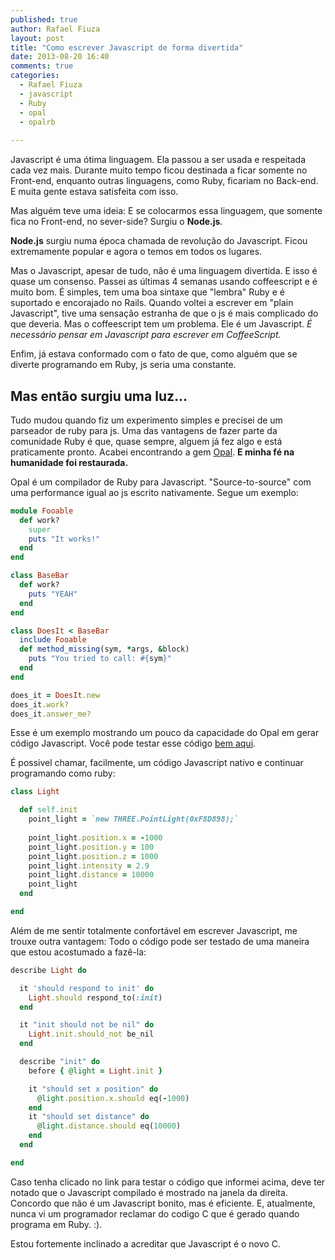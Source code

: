 ```yaml
---
published: true
author: Rafael Fiuza
layout: post
title: "Como escrever Javascript de forma divertida"
date: 2013-08-20 16:40
comments: true
categories:
  - Rafael Fiuza
  - javascript
  - Ruby
  - opal
  - opalrb
  
---
```



Javascript é uma ótima linguagem. Ela passou a ser usada e respeitada cada vez mais. Durante muito tempo ficou destinada a ficar somente no Front-end, enquanto outras linguagens, como Ruby, ficariam no Back-end. E muita gente estava satisfeita com isso.


Mas alguém teve uma ideia: E se colocarmos essa linguagem, que somente fica no Front-end, no sever-side? Surgiu o **Node.js**.

<!-- more -->
**Node.js** surgiu numa época chamada de revolução do Javascript. Ficou extremamente popular e agora o temos em todos os lugares.

Mas o Javascript, apesar de tudo, não é uma linguagem divertida. E isso é quase um consenso.
Passei as últimas 4 semanas usando coffeescript e é muito bom. É simples, tem uma boa sintaxe que "lembra" Ruby e é suportado e encorajado no Rails. Quando voltei a escrever em "plain Javascript", tive uma sensação estranha de que o js é mais complicado do que deveria. Mas o coffeescript tem um problema. Ele é um Javascript. *É necessário pensar em Javascript para escrever em CoffeeScript.*

Enfim, já estava conformado com o fato de que, como alguém que se diverte programando em Ruby, js seria uma constante.

## Mas então surgiu uma luz...
Tudo mudou quando fiz um experimento simples e precisei de um parseador de ruby para js. Uma das vantagens de fazer parte da comunidade Ruby é que, quase sempre, alguem já fez algo e está praticamente pronto. Acabei encontrando a gem [Opal][opal_gem]. **E minha fé na humanidade foi restaurada.**

Opal é um compilador de Ruby para Javascript. "Source-to-source" com uma performance igual ao js escrito nativamente. Segue um exemplo:


```ruby
module Fooable 
  def work?
    super
    puts "It works!"
  end
end

class BaseBar
  def work?
    puts "YEAH"
  end  
end

class DoesIt < BaseBar
  include Fooable
  def method_missing(sym, *args, &block)
    puts "You tried to call: #{sym}"
  end
end

does_it = DoesIt.new
does_it.work?
does_it.answer_me?
```

Esse é um exemplo mostrando um pouco da capacidade do Opal em gerar código Javascript.
Você pode testar esse código [bem aqui][code_example].

É possivel chamar, facilmente, um código Javascript nativo e continuar programando como ruby:

```ruby
class Light

  def self.init
    point_light = `new THREE.PointLight(0xF8D898);`
 
    point_light.position.x = -1000
    point_light.position.y = 100
    point_light.position.z = 1000
    point_light.intensity = 2.9
    point_light.distance = 10000
    point_light
  end

end
```

Além de me sentir totalmente confortável em escrever Javascript, me trouxe outra vantagem:
Todo o código pode ser testado de uma maneira que estou acostumado a fazê-la:

```ruby
describe Light do

  it 'should respond to init' do
    Light.should respond_to(:init)
  end

  it "init should not be nil" do
    Light.init.should_not be_nil
  end

  describe "init" do
    before { @light = Light.init }

    it "should set x position" do
      @light.position.x.should eq(-1000)
    end
    it "should set distance" do
      @light.distance.should eq(10000)
    end
  end

end
```
Caso tenha clicado no link para testar o código que informei acima, deve ter notado que o Javascript compilado é mostrado na janela da direita.
Concordo que não é um Javascript bonito, mas é eficiente. E, atualmente, nunca vi um programador reclamar do codigo C que é gerado quando programa em Ruby. :).

Estou fortemente inclinado a acreditar que Javascript é o novo C.

[code_example]: http://bit.ly/17ChGDH
[opal_gem]: http://opalrb.org/